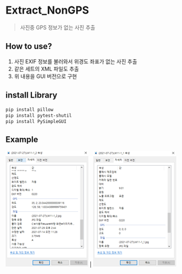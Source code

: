 # Extract_NonGPS
> 사진중 GPS 정보가 없는 사진 추출

## How to use?
1. 사진 EXIF 정보를 불러와서 위경도 좌표가 없는 사진 추출
2. 같은 세트의 XML 파일도 추출
3. 위 내용을 GUI 버전으로 구현

## install Library
```
pip install pillow
pip install pytest-shutil
pip install PySimpleGUI
```
## Example
![GPS](Example_image/GPS.png) | ![NonGPS](Example_image/NonGPS.png)

